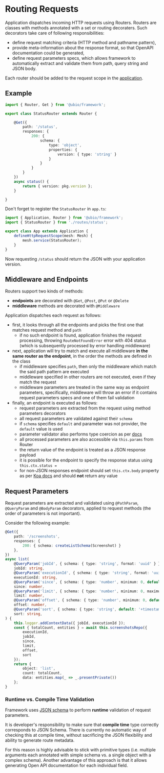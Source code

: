 # Routing Requests

Application dispatches incoming HTTP requests using Routers. Routers are classes with methods annotated with a set or routing decoraters. Such decorators take care of following responsibilities:

- define request matching criteria (HTTP method and pathname pattern),
- provide meta-information about the response format, so that OpenAPI documentation could be generated,
- define request parameters specs, which allows framework to automatically extract and validate them from path, query string and JSON body.

Each router should be added to the request scope in the [application](./application.md).

## Example

```ts
import { Router, Get } from '@ubio/framework';

export class StatusRouter extends Router {

    @Get({
        path: '/status',
        responses: {
            200: {
                schema: {
                    type: 'object',
                    properties: {
                        version: { type: 'string' }
                    }
                }
            }
        }
    })
    async status() {
        return { version: pkg.version };
    }

}
```

Don't forget to register the `StatusRouter` in `app.ts`:

```ts
import { Application, Router } from '@ubio/framework';
import { StatusRouter } from './routes/status';

export class App extends Application {
    defineHttpRequestScope(mesh: Mesh) {
        mesh.service(StatusRouter);
    }
}

```

Now requesting `/status` should return the JSON with your application version.

## Middleware and Endpoints

Routers support two kinds of methods:

- **endpoints** are decorated with `@Get`, `@Post`, `@Put` or `@Delete`
- **middleware** methods are decorated with `@Middleware`

Application dispatches each request as follows:

- first, it looks through all the endpoints and picks the first one that matches request method and `path`
    - if no such endpoint is found, application finishes the request processing, throwing `RouteNotFoundError` error with 404 status (which is subsequently processed by error handling middleware)
- next, application will try to match and execute all middleware **in the same router as the endpoint**, in the order the methods are defined in the class
    - if middleware specifies `path`, then only the middleware which match the said path pattern are executed
    - middleware specified in other routers are not executed, even if they match the request
    - middleware parameters are treated in the same way as endpoint parameters, specifically, middleware will throw an error if it contains request parameters specs and one of them fail validation
- finally, an endpoint is executed as follows:
    - request parameters are extracted from the request using method parameters decorators
    - all request parameters are validated against their `schema`
    - if `schema` specifies `default` and parameter was not provider, the `default` value is used
    - parameter validator also performs type coercion as per [docs](https://github.com/epoberezkin/ajv/blob/master/COERCION.md)
    - all processed parameters are also accessible via `this.params` from Router
    - the return value of the endpoint is treated as a JSON response payload
    - it is possible for the endpoint to specify the response status using `this.ctx.status =`
    - for non-JSON responses endpoint should set `this.ctx.body` property as per [Koa docs](https://github.com/koajs/koa/blob/master/docs/api/response.md#responsebody) and should **not** return any value

## Request Parameters

Request parameters are extracted and validated using `@PathParam`, `@QueryParam` and `@BodyParam` decorators, applied to request methods (the order of parameters is not important).

Consider the following example:

```ts
@Get({
    path: '/screenshots',
    responses: {
        200: { schema: createListSchema(Screenshot) }
    },
})
async list(
    @QueryParam('jobId', { schema: { type: 'string', format: 'uuid' } })
    jobId: string,
    @QueryParam('executionId', { schema: { type: 'string', format: 'uuid' } })
    executionId: string,
    @QueryParam('since', { schema: { type: 'number', minimum: 0, default: 0 } })
    since: number,
    @QueryParam('limit', { schema: { type: 'number', minimum: 0, maximum: 1000, default: 100 } })
    limit: number,
    @QueryParam('offset', { schema: { type: 'number', minimum: 0, default: 0 } })
    offset: number,
    @QueryParam('sort', { schema: { type: 'string', default: '+timestamp' } })
    sort: string,
) {
    this.logger.addContextData({ jobId, executionId });
    const { totalCount, entities } = await this.screenshotsRepo({
        executionId,
        jobId,
        since,
        limit,
        offset,
        sort
    });
    return {
        object: 'list',
        count: totalCount,
        data: entities.map(_ => _.presentPrivate())
    };
}
```

### Runtime vs. Compile Time Validation

Framework uses [JSON schema](https://json-schema.org/) to perform **runtime** validation of request parameters.

It is developer's responsibility to make sure that **compile time** type correctly corresponds to JSON Schema. There is currently no automatic way of checking this at compile time, without sacrificing the JSON flexibility and ability to generate route metadata.

For this reason is highly advisable to stick with primitive types (i.e. multiple arguments each annotated with simple schema vs. a single object with a complex schema). Another advantage of this approach is that it allows generating Open API documentation for each individual field.
